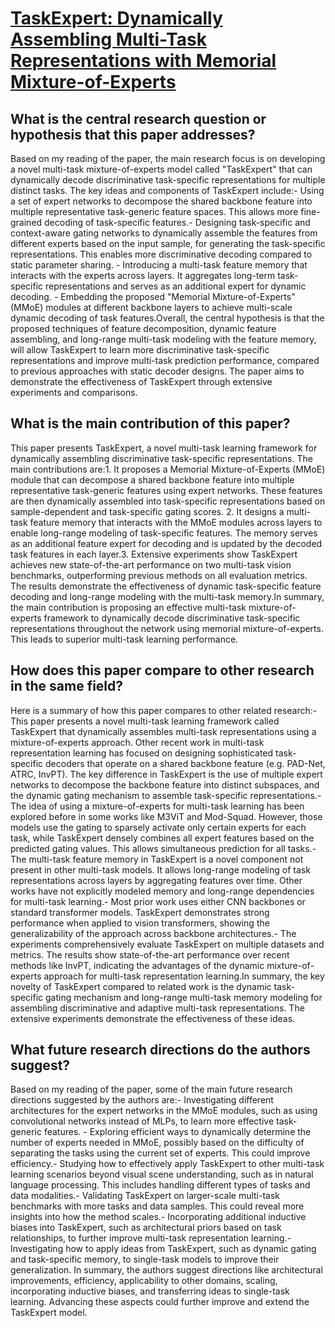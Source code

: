 # [TaskExpert: Dynamically Assembling Multi-Task Representations with   Memorial Mixture-of-Experts](https://arxiv.org/abs/2307.15324)

## What is the central research question or hypothesis that this paper addresses?

Based on my reading of the paper, the main research focus is on developing a novel multi-task mixture-of-experts model called "TaskExpert" that can dynamically decode discriminative task-specific representations for multiple distinct tasks. The key ideas and components of TaskExpert include:- Using a set of expert networks to decompose the shared backbone feature into multiple representative task-generic feature spaces. This allows more fine-grained decoding of task-specific features.- Designing task-specific and context-aware gating networks to dynamically assemble the features from different experts based on the input sample, for generating the task-specific representations. This enables more discriminative decoding compared to static parameter sharing. - Introducing a multi-task feature memory that interacts with the experts across layers. It aggregates long-term task-specific representations and serves as an additional expert for dynamic decoding. - Embedding the proposed "Memorial Mixture-of-Experts" (MMoE) modules at different backbone layers to achieve multi-scale dynamic decoding of task features.Overall, the central hypothesis is that the proposed techniques of feature decomposition, dynamic feature assembling, and long-range multi-task modeling with the feature memory, will allow TaskExpert to learn more discriminative task-specific representations and improve multi-task prediction performance, compared to previous approaches with static decoder designs. The paper aims to demonstrate the effectiveness of TaskExpert through extensive experiments and comparisons.


## What is the main contribution of this paper?

This paper presents TaskExpert, a novel multi-task learning framework for dynamically assembling discriminative task-specific representations. The main contributions are:1. It proposes a Memorial Mixture-of-Experts (MMoE) module that can decompose a shared backbone feature into multiple representative task-generic features using expert networks. These features are then dynamically assembled into task-specific representations based on sample-dependent and task-specific gating scores. 2. It designs a multi-task feature memory that interacts with the MMoE modules across layers to enable long-range modeling of task-specific features. The memory serves as an additional feature expert for decoding and is updated by the decoded task features in each layer.3. Extensive experiments show TaskExpert achieves new state-of-the-art performance on two multi-task vision benchmarks, outperforming previous methods on all evaluation metrics. The results demonstrate the effectiveness of dynamic task-specific feature decoding and long-range modeling with the multi-task memory.In summary, the main contribution is proposing an effective multi-task mixture-of-experts framework to dynamically decode discriminative task-specific representations throughout the network using memorial mixture-of-experts. This leads to superior multi-task learning performance.


## How does this paper compare to other research in the same field?

Here is a summary of how this paper compares to other related research:- This paper presents a novel multi-task learning framework called TaskExpert that dynamically assembles multi-task representations using a mixture-of-experts approach. Other recent work in multi-task representation learning has focused on designing sophisticated task-specific decoders that operate on a shared backbone feature (e.g. PAD-Net, ATRC, InvPT). The key difference in TaskExpert is the use of multiple expert networks to decompose the backbone feature into distinct subspaces, and the dynamic gating mechanism to assemble task-specific representations.- The idea of using a mixture-of-experts for multi-task learning has been explored before in some works like M3ViT and Mod-Squad. However, those models use the gating to sparsely activate only certain experts for each task, while TaskExpert densely combines all expert features based on the predicted gating values. This allows simultaneous prediction for all tasks.- The multi-task feature memory in TaskExpert is a novel component not present in other multi-task models. It allows long-range modeling of task representations across layers by aggregating features over time. Other works have not explicitly modeled memory and long-range dependencies for multi-task learning.- Most prior work uses either CNN backbones or standard transformer models. TaskExpert demonstrates strong performance when applied to vision transformers, showing the generalizability of the approach across backbone architectures.- The experiments comprehensively evaluate TaskExpert on multiple datasets and metrics. The results show state-of-the-art performance over recent methods like InvPT, indicating the advantages of the dynamic mixture-of-experts approach for multi-task representation learning.In summary, the key novelty of TaskExpert compared to related work is the dynamic task-specific gating mechanism and long-range multi-task memory modeling for assembling discriminative and adaptive multi-task representations. The extensive experiments demonstrate the effectiveness of these ideas.


## What future research directions do the authors suggest?

Based on my reading of the paper, some of the main future research directions suggested by the authors are:- Investigating different architectures for the expert networks in the MMoE modules, such as using convolutional networks instead of MLPs, to learn more effective task-generic features. - Exploring efficient ways to dynamically determine the number of experts needed in MMoE, possibly based on the difficulty of separating the tasks using the current set of experts. This could improve efficiency.- Studying how to effectively apply TaskExpert to other multi-task learning scenarios beyond visual scene understanding, such as in natural language processing. This includes handling different types of tasks and data modalities.- Validating TaskExpert on larger-scale multi-task benchmarks with more tasks and data samples. This could reveal more insights into how the method scales.- Incorporating additional inductive biases into TaskExpert, such as architectural priors based on task relationships, to further improve multi-task representation learning.- Investigating how to apply ideas from TaskExpert, such as dynamic gating and task-specific memory, to single-task models to improve their generalization. In summary, the authors suggest directions like architectural improvements, efficiency, applicability to other domains, scaling, incorporating inductive biases, and transferring ideas to single-task learning. Advancing these aspects could further improve and extend the TaskExpert model.

